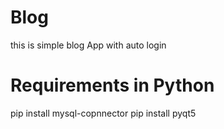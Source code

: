 # Blog
this is simple blog App with auto login 
# Requirements in Python 
pip install mysql-copnnector 
pip install pyqt5 
